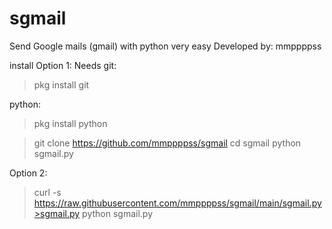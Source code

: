 # sgmail
Send Google mails (gmail) with python very easy
Developed by: mmppppss

install
Option 1:
Needs 
git: 
>pkg install git

python:

>pkg install python

>git clone https://github.com/mmppppss/sgmail
>cd sgmail
>python sgmail.py


Option 2:

>curl -s https://raw.githubusercontent.com/mmppppss/sgmail/main/sgmail.py>sgmail.py
>python sgmail.py
